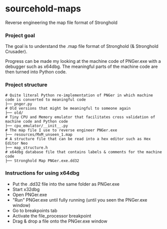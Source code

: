 # sourcehold-maps
Reverse engineering the map file format of Stronghold

### Project goal
The goal is to understand the .map file format of Stronghold (& Stronghold Crusader).

Progress can be made my looking at the machine code of PNGer.exe with a debugger such as x64dbg.
The meaningful parts of the machine code are then turned into Python code.

### Project structure
```
# Quite literal Python re-implementation of PNGer in which machine code is converted to meaningful code
├── pnger.py 
# Old versions that might be meaningful to someone again
├── old/     
# Tiny CPU and Memory emulator that facilitates cross validation of machine code and Python code
├── cpu_emulator/__init__.py 
# The map file I use to reverse engineer PNGer.exe
├── resources/MxM_unseen_1.map
# A structure file that can be read into a hex editor such as Hex Editor Neo
├── map_structure.h
# x64dbg database file that contains labels & comments for the machine code
├── Stronghold Map PNGer.exe.dd32
```

### Instructions for using x64dbg
- Put the .dd32 file into the same folder as PNGer.exe
- Start x32dbg
- Open PNGer.exe
- "Run" PNGer.exe until fully running (until you seen the PNGer.exe window)
- Go to breakpoints tab
- Activate the file_processor breakpoint
- Drag & drop a file onto the PNGer.exe window
